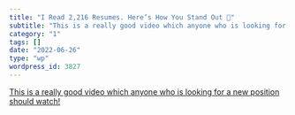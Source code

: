 ```yaml
---
title: "I Read 2,216 Resumes. Here’s How You Stand Out 🚀"
subtitle: "This is a really good video which anyone who is looking for a new position should watch!"
category: "1"
tags: []
date: "2022-06-26"
type: "wp"
wordpress_id: 3827
---
```

[This is a really good video which anyone who is looking for a new position should watch!](https://www.google.com/url?sa=t&rct=j&q=&esrc=s&source=web&cd=&cad=rja&uact=8&ved=2ahUKEwjh6ZTdxdr4AhXFpIkEHXnhD0UQtwJ6BAgeEAI&url=https%3A%2F%2Fwww.youtube.com%2Fwatch%3Fv%3DMqXjqOy-TA8&usg=AOvVaw0yY6q4UcvVqikCYsxzZv06)